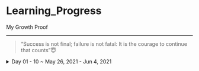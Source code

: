 # Learning_Progress
My Growth Proof 
***
>“Success is not final; failure is not fatal: It is the courage to continue that counts”😇

<details>
  <summary>Day 01 - 10 ~ May 26, 2021 - Jun 4, 2021</summary>
<p>

<details>
<summary>Day 1</summary>
<p>

- 🐱‍💻 [15 Days of Code | Day 1 | Python Warriors](https://www.youtube.com/watch?v=Gq6OY8uyDvw&list=PL8nLQxtPbaSwp5HwQkVJmALBoS8A3NMAo&index=2/)
- ✔️ Understood These Concepts
    - S.no | Title |
      ---- | ----- |
      1 | [Python Language Introduction](https://www.geeksforgeeks.org/python-language-introduction/)
      2 | [Different Python IDEs and Code Editors](https://www.geeksforgeeks.org/different-python-ides-and-code-editors/)

- ✔️ [Completed Daily Workout Problem in Elevate](https://github.com/jeyasri-001/Learning_Progress/blob/main/proofs/Elevate/WhatsApp%20Image%202021-05-26%20at%201.03.45%20PM.jpeg)
- ✔️ [Completed Daily Workout Problem in lumosity](https://github.com/jeyasri-001/Learning_Progress/blob/main/proofs/Lumosity/WhatsApp%20Image%202021-05-26%20at%201.03.45%20PM(1).jpeg)

- ✔️ Hackerrank
  - ✔️ [Completed 2 Question in hackerrank Database language challenge](https://github.com/jeyasri-001/Learning_Progress/blob/main/proofs/Hackerrank/FireShot%20Capture%20140%20-%20Basics%20of%20Sets%20and%20Relations%20%231%20-%20HackerRank%20-%20www.hackerrank.com.png)
  - ✔️ [Completed 1 Question in hackerrank Python language challenge](https://github.com/jeyasri-001/Learning_Progress/blob/main/proofs/Hackerrank/FireShot%20Capture%20137%20-%20Say%20_Hello%2C%20World!_%20With%20Python%20-%20HackerRank%20-%20www.hackerrank.com.png)
- ✔️ LeetCode
  - ✔️ [Completed one problem in leet code](https://github.com/jeyasri-001/Learning_Progress/blob/main/proofs/Leetcode/FireShot%20Capture%20146%20-%20To%20Lower%20Case%20-%20LeetCode%20-%20leetcode.com.png)

***
</p></details>